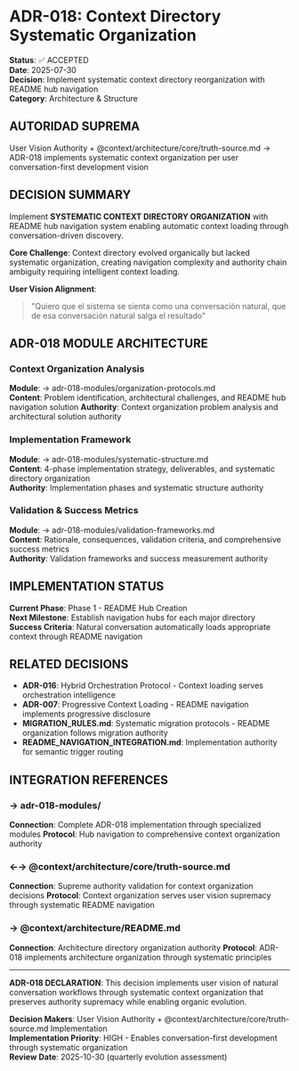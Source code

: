 # ADR-018: Context Directory Systematic Organization

**Status**: ✅ ACCEPTED  
**Date**: 2025-07-30  
**Decision**: Implement systematic context directory reorganization with README hub navigation  
**Category**: Architecture & Structure

## AUTORIDAD SUPREMA
User Vision Authority + @context/architecture/core/truth-source.md → ADR-018 implements systematic context organization per user conversation-first development vision

## DECISION SUMMARY

Implement **SYSTEMATIC CONTEXT DIRECTORY ORGANIZATION** with README hub navigation system enabling automatic context loading through conversation-driven discovery.

**Core Challenge**: Context directory evolved organically but lacked systematic organization, creating navigation complexity and authority chain ambiguity requiring intelligent context loading.

**User Vision Alignment**:
> "Quiero que el sistema se sienta como una conversación natural, que de esa conversación natural salga el resultado"

## ADR-018 MODULE ARCHITECTURE

### **Context Organization Analysis**
**Module**: → adr-018-modules/organization-protocols.md  
**Content**: Problem identification, architectural challenges, and README hub navigation solution
**Authority**: Context organization problem analysis and architectural solution authority

### **Implementation Framework**
**Module**: → adr-018-modules/systematic-structure.md  
**Content**: 4-phase implementation strategy, deliverables, and systematic directory organization  
**Authority**: Implementation phases and systematic structure authority

### **Validation & Success Metrics**
**Module**: → adr-018-modules/validation-frameworks.md  
**Content**: Rationale, consequences, validation criteria, and comprehensive success metrics  
**Authority**: Validation frameworks and success measurement authority

## IMPLEMENTATION STATUS

**Current Phase**: Phase 1 - README Hub Creation  
**Next Milestone**: Establish navigation hubs for each major directory  
**Success Criteria**: Natural conversation automatically loads appropriate context through README navigation

## RELATED DECISIONS

- **ADR-016**: Hybrid Orchestration Protocol - Context loading serves orchestration intelligence
- **ADR-007**: Progressive Context Loading - README navigation implements progressive disclosure
- **MIGRATION_RULES.md**: Systematic migration protocols - README organization follows migration authority
- **README_NAVIGATION_INTEGRATION.md**: Implementation authority for semantic trigger routing

## INTEGRATION REFERENCES

### → adr-018-modules/
**Connection**: Complete ADR-018 implementation through specialized modules
**Protocol**: Hub navigation to comprehensive context organization authority

### ←→ @context/architecture/core/truth-source.md
**Connection**: Supreme authority validation for context organization decisions
**Protocol**: Context organization serves user vision supremacy through systematic README navigation

### → @context/architecture/README.md
**Connection**: Architecture directory organization authority
**Protocol**: ADR-018 implements architecture organization through systematic principles

---

**ADR-018 DECLARATION**: This decision implements user vision of natural conversation workflows through systematic context organization that preserves authority supremacy while enabling organic evolution.

**Decision Makers**: User Vision Authority + @context/architecture/core/truth-source.md Implementation  
**Implementation Priority**: HIGH - Enables conversation-first development through systematic organization  
**Review Date**: 2025-10-30 (quarterly evolution assessment)